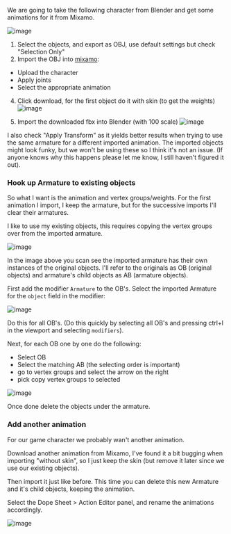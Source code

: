 We are going to take the following character from Blender and get some animations for it from Mixamo.

![image](https://user-images.githubusercontent.com/10904967/119897415-5ddacd80-bf0e-11eb-8cae-0a1a5bc4e87f.png)

1. Select the objects, and export as OBJ, use default settings but check "Selection Only"
2. Import the OBJ into [mixamo](https://www.mixamo.com):
  - Upload the character
  - Apply joints
  - Select the appropriate animation
4. Click download, for the first object do it with skin (to get the weights) 
![image](https://user-images.githubusercontent.com/10904967/119897926-1b65c080-bf0f-11eb-976c-ac5030465c14.png)

5. Import the downloaded fbx into Blender (with 100 scale)
![image](https://user-images.githubusercontent.com/10904967/119898024-3fc19d00-bf0f-11eb-9db4-00e24fb98e05.png)

I also check "Apply Transform" as it yields better results when trying to use the same armature for a different imported animation. The imported objects might look funky, but we won't be using these so I think it's not an issue. (If anyone knows why this happens please let me know, I still haven't figured it out).

### Hook up Armature to existing objects

So what I want is the animation and vertex groups/weights. For the first animation I import, I keep the armature, but for the successive imports I'll clear their armatures.

I like to use my existing objects, this requires copying the vertex groups over from the imported armature.

![image](https://user-images.githubusercontent.com/10904967/119919663-e706fa00-bf38-11eb-939a-015547ad737a.png)

In the image above you scan see the imported armature has their own instances of the original objects. I'll refer to the originals as OB (original objects) and armature's child objects as AB (armature objects). 

First add the modifier `Armature` to the OB's. Select the imported Armature for the `object` field in the modifier: 

![image](https://user-images.githubusercontent.com/10904967/119919804-31887680-bf39-11eb-895e-90988241da2b.png)

Do this for all OB's. (Do this quickly by selecting all OB's and pressing ctrl+l in the viewport and selecting `modifiers`). 

Next, for each OB one by one do the following: 

  - Select OB
  - Select the matching AB (the selecting order is important)
  - go to vertex groups and select the arrow on the right
  - pick copy vertex groups to selected

![image](https://user-images.githubusercontent.com/10904967/119920126-c7bc9c80-bf39-11eb-9c0e-2c9cfcd9c804.png)

Once done delete the objects under the armature.

### Add another animation

For our game character we probably wan't another animation. 

Download another animation from Mixamo, I've found it a bit bugging when importing "without skin", so I just keep the skin (but remove it later since we use our existing objects). 

Then import it just like before. This time you can delete this new Armature and it's child objects, keeping the animation.

Select the Dope Sheet > Action Editor panel, and rename the animations accordingly.

![image](https://user-images.githubusercontent.com/10904967/119923180-3e0fcd80-bf3f-11eb-9292-e2b878f38c69.png)

